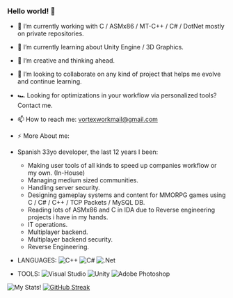 ### Hello world! 👋

- 🔭 I’m currently working with C / ASMx86 / MT-C++ / C# / DotNet mostly on private repositories.
- 🌱 I’m currently learning about Unity Engine / 3D Graphics.
- 💯 I’m creative and thinking ahead.
- 👯 I’m looking to collaborate on any kind of project that helps me evolve and continue learning.
- 🏎 Looking for optimizations in your workflow via personalized tools? Contact me.

- 📫 How to reach me:  vortexworkmail@gmail.com
- ⚡ More About me:

- Spanish 33yo developer, the last 12 years I been: 

  - Making user tools of all kinds to speed up companies workflow or my own. (In-House)
  - Managing medium sized communities.
  - Handling server security.
  - Designing gameplay systems and content for MMORPG games using C / C# / C++ / TCP Packets / MySQL DB.
  - Reading lots of ASMx86 and C in IDA due to Reverse engineering projects i have in my hands.
  - IT operations.
  - Multiplayer backend.
  - Multiplayer backend security.
  - Reverse Engineering.

- LANGUAGES: 
![C++](https://img.shields.io/badge/c++-%2300599C.svg?style=for-the-badge&logo=c%2B%2B&logoColor=white)
![C#](https://img.shields.io/badge/c%23-%23239120.svg?style=for-the-badge&logo=c-sharp&logoColor=white)
![.Net](https://img.shields.io/badge/.NET-5C2D91?style=for-the-badge&logo=.net&logoColor=white)

- TOOLS: 
![Visual Studio](https://img.shields.io/badge/Visual%20Studio-5C2D91.svg?style=for-the-badge&logo=visual-studio&logoColor=white)
![Unity](https://img.shields.io/badge/unity-%23000000.svg?style=for-the-badge&logo=unity&logoColor=white)
![Adobe Photoshop](https://img.shields.io/badge/adobe%20photoshop-%2331A8FF.svg?style=for-the-badge&logo=adobe%20photoshop&logoColor=white)

![My Stats!](http://github-profile-summary-cards.vercel.app/api/cards/profile-details?username=fantatik3&theme=2077)
[![GitHub Streak](https://github-readme-streak-stats.herokuapp.com/?user=fantatik3)](https://git.io/streak-stats)
